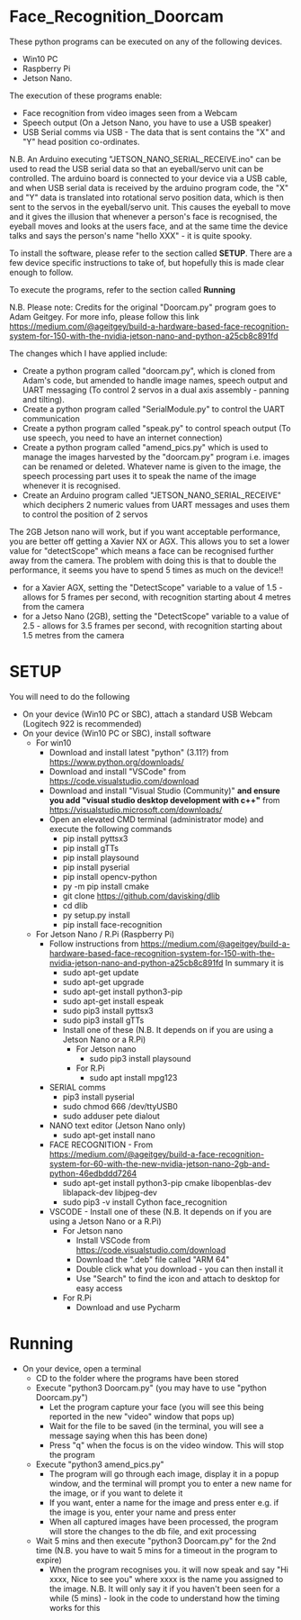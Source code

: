 # Face_Recognition_Doorcam
These python programs can be executed on any of the following devices. 
- Win10 PC
- Raspberry Pi
- Jetson Nano.

The execution of these programs enable: 
- Face recognition from video images seen from a Webcam
- Speech output (On a Jetson Nano, you have to use a USB speaker)
- USB Serial comms via USB - The data that is sent contains the "X" and "Y" head position co-ordinates. 

N.B. An Arduino executing "JETSON_NANO_SERIAL_RECEIVE.ino" can be used to read the USB serial data so that an eyeball/servo unit can be controlled. The arduino board is connected to your device via a USB cable, and when USB serial data is received by the arduino program code, the  "X" and "Y" data is translated into rotational servo position data, which is then sent to the servos in the eyeball/servo unit. This causes the eyeball to move and it gives the illusion that whenever a person's face is recognised, the eyeball moves and looks at the users face, and at the same time the device talks and says the person's name "hello XXX"  - it is quite spooky. 


To install the software, please refer to the section called **SETUP**. There are a few device specific instructions to take of, but hopefully this is made clear enough to follow. 

To execute the programs, refer to the section called **Running**

N.B. Please note: Credits for the original "Doorcam.py" program goes to Adam Geitgey. For more info, please follow this link
https://medium.com/@ageitgey/build-a-hardware-based-face-recognition-system-for-150-with-the-nvidia-jetson-nano-and-python-a25cb8c891fd 

The changes which I have applied include:
 - Create a  python program called "doorcam.py", which is cloned from Adam's code, but amended to handle image names, speech output and UART messaging (To control 2 servos in a dual axis assembly - panning and tilting). 
 - Create a  python program called "SerialModule.py" to control the UART communication 
 - Create a  python program called "speak.py" to control speach output (To use speech, you need to have an internet connection)  
 - Create a  python program  called "amend_pics.py" which is used to manage the images harvested by the "doorcam.py" program i.e. images can be renamed or deleted. Whatever name is given to the image, the speech processing part uses it to speak the name of the image whenever it is recognised.   
 - Create an Arduino program called "JETSON_NANO_SERIAL_RECEIVE" which deciphers 2 numeric values from UART messages and uses them to control the position of 2 servos 

The 2GB Jetson nano will work, but if you want acceptable performance, you are better off getting a Xavier NX or AGX. This allows you to set a lower value for "detectScope" which means a face can be recognised further away from the camera. The problem with doing this is that to double the performance, it seems you have to spend 5 times as much on the device!!

 
 - for a Xavier AGX, setting the "DetectScope" variable to a value of 1.5 -   allows for 5 frames per second,  with recognition starting about 4 metres from the camera
 - for a Jetso Nano (2GB), setting the "DetectScope" variable to a value of 2.5 -   allows for 3.5 frames per second,  with recognition starting about 1.5 metres from the camera

# SETUP

You will need to do the following 
 - On your device (Win10 PC or SBC), attach a standard USB Webcam (Logitech 922 is recommended)
 - On your device (Win10 PC or SBC), install software 
   - For win10
     - Download and install latest "python" (3.11?) from https://www.python.org/downloads/ 
     - Download and install "VSCode" from https://code.visualstudio.com/download
     - Download and install "Visual Studio (Community)" **and ensure you add "visual studio desktop development with c++"** from https://visualstudio.microsoft.com/downloads/ 
     - Open an elevated CMD terminal (administrator mode) and execute the following commands 
       - pip install pyttsx3
       - pip install gTTs
       - pip install playsound
       - pip install pyserial
       - pip install opencv-python
       - py -m pip install cmake
       - git clone https://github.com/davisking/dlib
       - cd dlib
       - py setup.py install
       - pip install face-recognition
   - For Jetson Nano / R.Pi (Raspberry Pi)
     - Follow instructions from https://medium.com/@ageitgey/build-a-hardware-based-face-recognition-system-for-150-with-the-nvidia-jetson-nano-and-python-a25cb8c891fd In summary it is
       - sudo apt-get update
       - sudo apt-get upgrade 
       - sudo apt-get install python3-pip
       - sudo apt-get install espeak
       - sudo pip3 install pyttsx3
       - sudo pip3 install gTTs
       - Install one of these (N.B. It depends on if you are using a Jetson Nano or a R.Pi)
         - For Jetson nano
           - sudo pip3 install playsound  
         - For R.Pi
           - sudo apt install mpg123       
     - SERIAL comms
       - pip3 install pyserial
       - sudo chmod 666 /dev/ttyUSB0
       - sudo adduser pete dialout
     - NANO text editor (Jetson Nano only)
       - sudo apt-get install nano
     - FACE RECOGNITION - From https://medium.com/@ageitgey/build-a-face-recognition-system-for-60-with-the-new-nvidia-jetson-nano-2gb-and-python-46edbddd7264
       - sudo apt-get install python3-pip cmake libopenblas-dev liblapack-dev libjpeg-dev
       - sudo pip3 -v install Cython face_recognition
     - VSCODE - Install one of these (N.B. It depends on if you are using a Jetson Nano or a R.Pi)
       - For Jetson nano
         - Install VSCode from https://code.visualstudio.com/download
         - Download the ".deb" file called  "ARM 64"
         - Double click what you download - you can then install it
         - Use "Search" to find the icon and attach to desktop for easy access
       - For R.Pi 
         - Download and use Pycharm
       

# Running
 - On your device, open a terminal 
   - CD to the folder where the programs have been stored
   - Execute "python3 Doorcam.py" (you may have to use "python Doorcam.py")
     - Let the program capture your face (you will see this being reported in the new "video" window that pops up)
     - Wait for the file to be saved (in the terminal, you will see a message saying when this has been done)
     - Press "q" when the focus is on the video window. This will stop the program 
   - Execute "python3 amend_pics.py"  
     - The program will go through each image, display it in a popup window, and the terminal will prompt you to enter a new name for the image, or if you want to delete it  
     - If you want, enter a name for the image and press enter e.g. if the image is you, enter your name and press enter
     - When all captured images have been processed, the program will store the changes to the db file, and exit processing
   - Wait 5 mins and then execute "python3 Doorcam.py" for the 2nd time (N.B. you have to wait 5 mins for a timeout in the program to expire)
     - When the program recognises you. it will now speak and say "Hi xxxx, Nice to see you" where xxxx is the name you assigned to the image. N.B. It will only say it if you haven't been seen for a while (5 mins) - look in the code to understand how the timing works for this   
